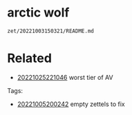 # arctic wolf

` zet/20221003150321/README.md `

# Related

- [20221025221046](/zet/20221025221046/README.md) worst tier of AV

Tags:

- [20221005200242](/zet/20221005200242/README.md) empty zettels to fix
    
